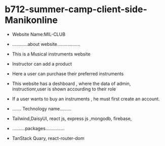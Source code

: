# b712-summer-camp-client-side-Manikonline
* Website Name:MIL-CLUB
* ............about website..................

* This is a Musical instruments website 
* Instructor can add a product 
* Here a user can purchase their preferred instruments
* This website has a deshboard , where the data of admin, instructionr,user is shown accourding to their role
* If a user wants to buy an instruments , he must first create an account.

* ....... Technology name.........
* Tailwind,DaisyUI, react js, express js ,mongodb, firebase, 
* ..........packages...............
* TanStack Quary, react-router-dom 
